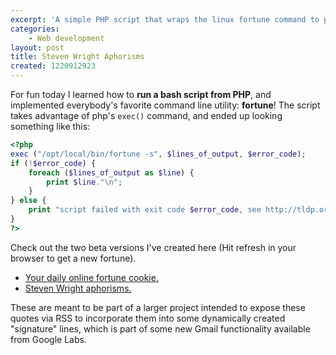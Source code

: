```yaml
---
excerpt: 'A simple PHP script that wraps the linux fortune command to provide a random quote from american comedian Stephen Wright.'
categories:
    - Web development
layout: post
title: Steven Wright Aphorisms
created: 1220912923
---
```

For fun today I learned how to <strong>run a bash script from PHP</strong>, and implemented everybody's favorite command line utility:  <strong>fortune</strong>!  The script takes advantage of php's <code>exec()</code> command, and ended up looking something like this:

```php
<?php
exec ("/opt/local/bin/fortune -s", $lines_of_output, $error_code);
if (!$error_code) {
	foreach ($lines_of_output as $line) {
		print $line."\n";
	}
} else {
	print "script failed with exit code $error_code, see http://tldp.org/LDP/abs/html/exitcodes.html";
}
?>
```

Check out the two beta versions I've created here (Hit refresh in your browser to get a new fortune).

<ul>
<li><a href="http://projects.elementalidad.com/fortune/" target="_blank">Your daily online fortune cookie.</a></li>
<li><a href="http://projects.elementalidad.com/fortune/steven-wright.php" target="_blank">Steven Wright aphorisms.</a></li>
</ul>

These are meant to be part of a larger project intended to expose these quotes via RSS to incorporate them into some dynamically created "signature" lines, which is part of some new Gmail functionality available from Google Labs.

